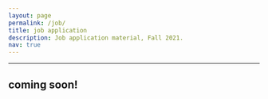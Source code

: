```yaml
---
layout: page
permalink: /job/
title: job application
description: Job application material, Fall 2021.
nav: true
---
```

___

## coming soon!
